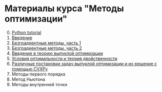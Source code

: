 # Материалы курса "Методы оптимизации"

0. [Python tutorial](./Python_tutorial.ipynb)
1. [Введение](./01-Intro/01-Intro.ipynb)
2. [Безградиентные методы, часть 1](./02-LocalSearch/02-LocalSearch.ipynb)
3. [Безградиентные методы, часть 2](./03-AdvancedDiscrete/AdvancedDiscrete.pdf)
4. [Введение в теорию выпуклой оптимизации]()
5. [Условия оптимальности и теория двойственности]()
6. [Pазличные постановки задач выпуклой оптимизации и их решение с помощью  CVXPy]()
7. Методы первого порядка
8. Метод Ньютона
9. Методы внутренней точки
